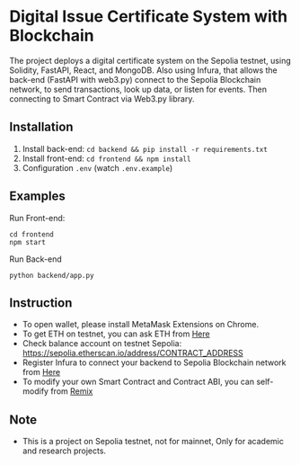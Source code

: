 # Digital Issue Certificate System with Blockchain
The project deploys a digital certificate system on the Sepolia testnet, using Solidity, FastAPI, React, and MongoDB. Also using Infura, that allows the back-end (FastAPI with web3.py) connect to the Sepolia Blockchain network, to send transactions, look up data, or listen for events. Then connecting to Smart Contract via Web3.py library.

## Installation
1. Install back-end: `cd backend && pip install -r requirements.txt`
2. Install front-end: `cd frontend && npm install`
3. Configuration `.env` (watch `.env.example`)

## Examples
Run Front-end:
```
cd frontend
npm start
```

Run Back-end
```
python backend/app.py
```

## Instruction
- To open wallet, please install MetaMask Extensions on Chrome.
- To get ETH on testnet, you can ask ETH from [Here](https://cloud.google.com/application/web3/faucet/ethereum/sepolia) 
- Check balance account on testnet Sepolia: https://sepolia.etherscan.io/address/CONTRACT_ADDRESS
- Register Infura to connect your backend to Sepolia Blockchain network from [Here](https://www.infura.io/)
- To modify your own Smart Contract and Contract ABI, you can self-modify from [Remix](https://remix.ethereum.org)

## Note
- This is a project on Sepolia testnet, not for mainnet, Only for academic and research projects.